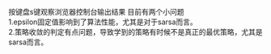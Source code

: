 按键盘s键观察浏览器控制台输出结果
目前有两个小问题  
1.epsilon固定值影响到了算法性能，尤其是对于sarsa而言。  
2.策略收敛的判定有点问题，导致学到的策略有时候不是真正的最优策略，尤其是sarsa而言。
